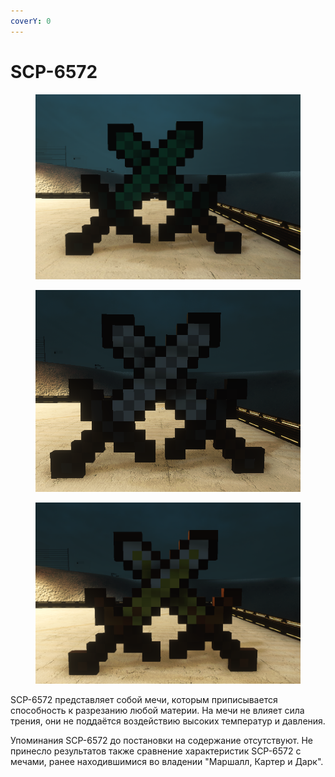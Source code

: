 ```yaml
---
coverY: 0
---
```


# SCP-6572

<div>

<figure><img src="../../.gitbook/assets/ывывывimage.png" alt=""><figcaption></figcaption></figure>

 

<figure><img src="../../.gitbook/assets/imывывывage (1).png" alt=""><figcaption></figcaption></figure>

 

<figure><img src="../../.gitbook/assets/iывывывывыmage (1).png" alt=""><figcaption></figcaption></figure>

</div>

SCP-6572 представляет собой мечи, которым приписывается способность к разрезанию любой материи. На мечи не влияет сила трения, они не поддаётся воздействию высоких температур и давления.

Упоминания SCP-6572 до постановки на содержание отсутствуют. Не принесло результатов также сравнение характеристик SCP-6572 с мечами, ранее находившимися во владении "Маршалл, Картер и Дарк".
